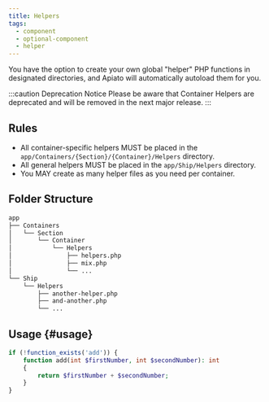 ```yaml
---
title: Helpers
tags:
  - component
  - optional-component
  - helper
---
```


You have the option to create your own global "helper" PHP functions in designated directories, and Apiato will automatically autoload them for you.

:::caution Deprecation Notice
Please be aware that Container Helpers are deprecated and will be removed in the next major release.
:::

## Rules

- All container-specific helpers MUST be placed in the `app/Containers/{Section}/{Container}/Helpers` directory.
- All general helpers MUST be placed in the `app/Ship/Helpers` directory.
- You MAY create as many helper files as you need per container.

## Folder Structure

```markdown
app
├── Containers
│   └── Section
│       └── Container
│           └── Helpers
│               ├── helpers.php
│               ├── mix.php
│               └── ...
└── Ship
    └── Helpers
        ├── another-helper.php
        ├── and-another.php
        └── ...
```

## Usage {#usage}

```php
if (!function_exists('add')) {
    function add(int $firstNumber, int $secondNumber): int
    {
        return $firstNumber + $secondNumber;
    }
}
```
